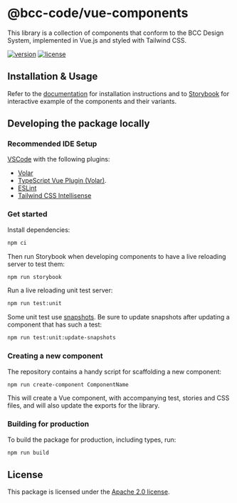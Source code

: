 # @bcc-code/vue-components
This library is a collection of components that conform to the BCC Design System, implemented in Vue.js and styled with Tailwind CSS.

[![version](https://img.shields.io/npm/v/@bcc-code/vue-components)](https://github.com/bcc-code/bcc-vue-components/releases) [![license](https://img.shields.io/npm/l/@bcc-code/vue-components)](https://github.com/bcc-code/bcc-vue-components/blob/main/LICENSE)

## Installation & Usage
Refer to the [documentation](https://developer.bcc.no/bcc-design/vue-components/) for installation instructions and to [Storybook](https://vue-components-storybook.developer.bcc.no) for interactive example of the components and their variants.

## Developing the package locally
### Recommended IDE Setup
[VSCode](https://code.visualstudio.com/) with the following plugins:
  - [Volar](https://marketplace.visualstudio.com/items?itemName=Vue.volar)
  - [TypeScript Vue Plugin (Volar)](https://marketplace.visualstudio.com/items?itemName=Vue.vscode-typescript-vue-plugin).
  - [ESLint](https://marketplace.visualstudio.com/items?itemName=dbaeumer.vscode-eslint)
  - [Tailwind CSS Intellisense](https://marketplace.visualstudio.com/items?itemName=bradlc.vscode-tailwindcss)

### Get started
Install dependencies:
```sh
npm ci
```

Then run Storybook when developing components to have a live reloading server to test them:
```sh
npm run storybook
```

Run a live reloading unit test server:
```sh
npm run test:unit
```

Some unit test use [snapshots](https://vitest.dev/guide/snapshot.html). Be sure to update snapshots after updating a component that has such a test:
```sh
npm run test:unit:update-snapshots
```

### Creating a new component
The repository contains a handy script for scaffolding a new component:
```sh
npm run create-component ComponentName
```
This will create a Vue component, with accompanying test, stories and CSS files, and will also update the exports for the library.

### Building for production
To build the package for production, including types, run:
```sh
npm run build
```

## License
This package is licensed under the [Apache 2.0 license](./LICENSE).
